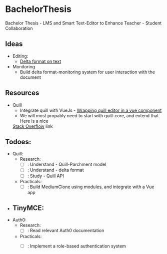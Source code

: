 # BachelorThesis
Bachelor Thesis - LMS and Smart Text-Editor to Enhance Teacher - Student Collaboration

## Ideas
  - Editing:
    - <a href="https://quilljs.com/guides/designing-the-delta-format/">Delta format on text</a> 
  - Monitoring
    - Build delta format-monitoring system for user interaction with the document   
## Resources
  - Quill
    - Integrate quill with VueJs - <a href="https://pineco.de/wrapping-quill-editor-in-a-vue-component/"> 
    Wrapping quill editor in a vue component</a> 
    - We will most propably need to start with quill-core, and extend that. Here is a nice
    <a href="https://stackoverflow.com/questions/51125342/implement-custom-editor-for-quill-blot">
    Stack Overflow</a> link

## Todoes:
  - Quill:
    - Research:
      - [ ] : Understand - Quill-Parchment model
      - [ ] : Understand - delta format
      - [ ] : Study - Quill API
    - Practicals:
      - [ ] : Build MediumClone using modules, and integrate with a Vue app

  - TinyMCE:
    - 
  - Auth0:
    - Research:
      - [ ] : Read relevant Auth0 documentation
    - Practicals:
      - [ ] : Implement a role-based authentication system

